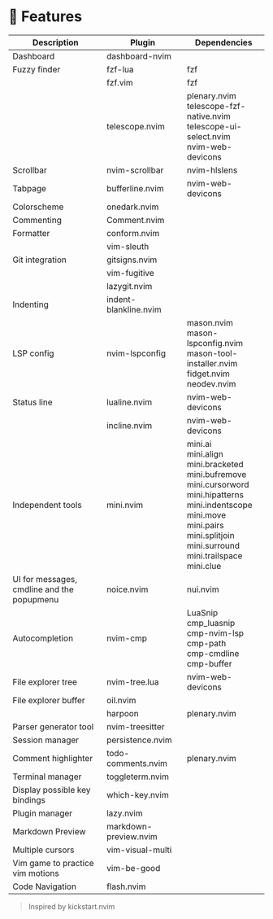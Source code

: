 # 🚀 Features

| Description                                | Plugin                | Dependencies                                                                                                                                                                                                      |
|--------------------------------------------|-----------------------|-------------------------------------------------------------------------------------------------------------------------------------------------------------------------------------------------------------------|
| Dashboard                                  | dashboard-nvim        |                                                                                                                                                                                                                   |
| Fuzzy finder                               | fzf-lua               | fzf                                                                                                                                                                                                               |
|                                            | fzf.vim               | fzf                                                                                                                                                                                                               |
|                                            | telescope.nvim        | plenary.nvim<br>telescope-fzf-native.nvim<br>telescope-ui-select.nvim<br>nvim-web-devicons                                                                                                                        |
| Scrollbar                                  | nvim-scrollbar        | nvim-hlslens                                                                                                                                                                                                      |
| Tabpage                                    | bufferline.nvim       | nvim-web-devicons                                                                                                                                                                                                 |
| Colorscheme                                | onedark.nvim          |                                                                                                                                                                                                                   |
| Commenting                                 | Comment.nvim          |                                                                                                                                                                                                                   |
| Formatter                                  | conform.nvim          |                                                                                                                                                                                                                   |
|                                            | vim-sleuth            |                                                                                                                                                                                                                   |
| Git integration                            | gitsigns.nvim         |                                                                                                                                                                                                                   |
|                                            | vim-fugitive          |                                                                                                                                                                                                                   |
|                                            | lazygit.nvim          |                                                                                                                                                                                                                   |
| Indenting                                  | indent-blankline.nvim |                                                                                                                                                                                                                   |
| LSP config                                 | nvim-lspconfig        | mason.nvim<br>mason-lspconfig.nvim<br>mason-tool-installer.nvim<br>fidget.nvim<br>neodev.nvim                                                                                                                     |
| Status line                                | lualine.nvim          | nvim-web-devicons                                                                                                                                                                                                 |
|                                            | incline.nvim          | nvim-web-devicons                                                                                                                                                                                                 |
| Independent tools                          | mini.nvim             | mini.ai<br>mini.align<br>mini.bracketed<br>mini.bufremove<br>mini.cursorword<br>mini.hipatterns<br>mini.indentscope<br>mini.move<br>mini.pairs<br>mini.splitjoin<br>mini.surround<br>mini.trailspace<br>mini.clue |
| UI for messages, cmdline and the popupmenu | noice.nvim            | nui.nvim                                                                                                                                                                                                          |
| Autocompletion                             | nvim-cmp              | LuaSnip<br>cmp_luasnip<br>cmp-nvim-lsp<br>cmp-path<br>cmp-cmdline<br>cmp-buffer                                                                                                                                   |
| File explorer tree                         | nvim-tree.lua         | nvim-web-devicons                                                                                                                                                                                                 |
| File explorer buffer                       | oil.nvim              |                                                                                                                                                                                                                   |
|                                            | harpoon               | plenary.nvim                                                                                                                                                                                                      |
| Parser generator tool                      | nvim-treesitter       |                                                                                                                                                                                                                   |
| Session manager                            | persistence.nvim      |                                                                                                                                                                                                                   |
| Comment highlighter                        | todo-comments.nvim    | plenary.nvim                                                                                                                                                                                                      |
| Terminal manager                           | toggleterm.nvim       |                                                                                                                                                                                                                   |
| Display possible key bindings              | which-key.nvim        |                                                                                                                                                                                                                   |
| Plugin manager                             | lazy.nvim             |                                                                                                                                                                                                                   |
| Markdown Preview                           | markdown-preview.nvim |                                                                                                                                                                                                                   |
| Multiple cursors                           | vim-visual-multi      |                                                                                                                                                                                                                   |
| Vim game to practice vim motions           | vim-be-good           |                                                                                                                                                                                                                   |
| Code Navigation                            | flash.nvim            |                                                                                                                                                                                                                   |

> Inspired by kickstart.nvim
